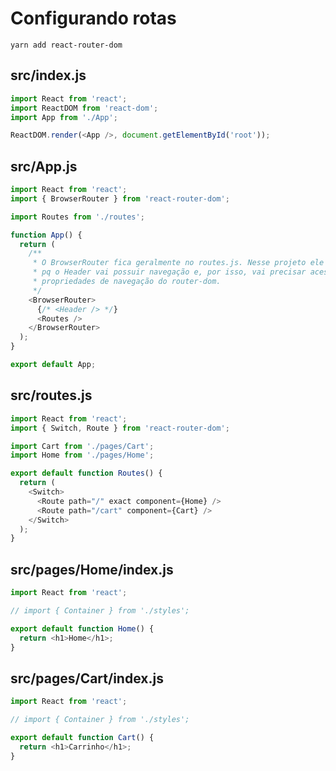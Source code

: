 # Configurando rotas

`yarn add react-router-dom`

## src/index.js

```javascript
import React from 'react';
import ReactDOM from 'react-dom';
import App from './App';

ReactDOM.render(<App />, document.getElementById('root'));
```

## src/App.js

```javascript
import React from 'react';
import { BrowserRouter } from 'react-router-dom';

import Routes from './routes';

function App() {
  return (
    /**
     * O BrowserRouter fica geralmente no routes.js. Nesse projeto ele está aqui
     * pq o Header vai possuir navegação e, por isso, vai precisar acessar as
     * propriedades de navegação do router-dom.
     */
    <BrowserRouter>
      {/* <Header /> */}
      <Routes />
    </BrowserRouter>
  );
}

export default App;
```

## src/routes.js

```javascript
import React from 'react';
import { Switch, Route } from 'react-router-dom';

import Cart from './pages/Cart';
import Home from './pages/Home';

export default function Routes() {
  return (
    <Switch>
      <Route path="/" exact component={Home} />
      <Route path="/cart" component={Cart} />
    </Switch>
  );
}
```

## src/pages/Home/index.js

```javascript
import React from 'react';

// import { Container } from './styles';

export default function Home() {
  return <h1>Home</h1>;
}
```

## src/pages/Cart/index.js

```javascript
import React from 'react';

// import { Container } from './styles';

export default function Cart() {
  return <h1>Carrinho</h1>;
}
```
